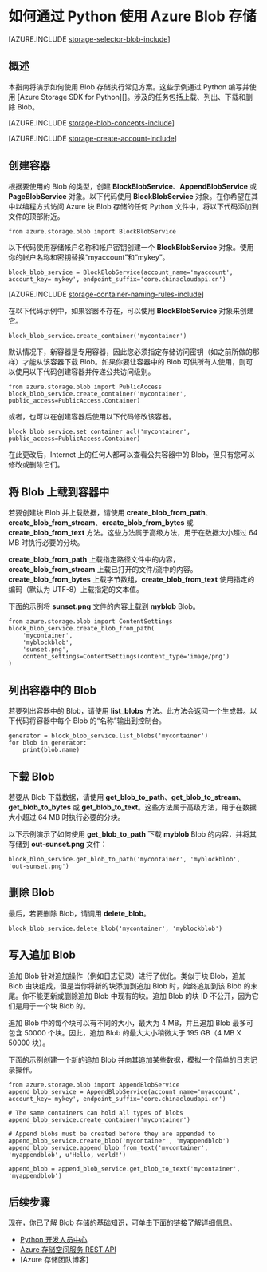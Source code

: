 <properties
	pageTitle="如何通过 Python 使用 Azure Blob 存储 | Azure"
	description="了解如何通过 Python 使用 Azure Blob 服务上载、列出、下载和删除 Blob。"
	services="storage"
	documentationCenter="python"
	authors="emgerner-msft"
	manager="wpickett"
	editor=""/>

<tags
	ms.service="storage"
	ms.date="02/29/2016"
	wacn.date="04/18/2016"/>

# 如何通过 Python 使用 Azure Blob 存储

[AZURE.INCLUDE [storage-selector-blob-include](../includes/storage-selector-blob-include.md)]

## 概述

本指南将演示如何使用 Blob 存储执行常见方案。这些示例通过 Python 编写并使用 [Azure Storage SDK for Python][]。涉及的任务包括上载、列出、下载和删除 Blob。

[AZURE.INCLUDE [storage-blob-concepts-include](../includes/storage-blob-concepts-include.md)]

[AZURE.INCLUDE [storage-create-account-include](../includes/storage-create-account-include.md)]

## 创建容器

根据要使用的 Blob 的类型，创建 **BlockBlobService**、**AppendBlobService** 或 **PageBlobService** 对象。以下代码使用 **BlockBlobService** 对象。在你希望在其中以编程方式访问 Azure 块 Blob 存储的任何 Python 文件中，将以下代码添加到文件的顶部附近。

	from azure.storage.blob import BlockBlobService

以下代码使用存储帐户名称和帐户密钥创建一个 **BlockBlobService** 对象。使用你的帐户名称和密钥替换“myaccount”和“mykey”。

	block_blob_service = BlockBlobService(account_name='myaccount', account_key='mykey', endpoint_suffix='core.chinacloudapi.cn')

[AZURE.INCLUDE [storage-container-naming-rules-include](../includes/storage-container-naming-rules-include.md)]

在以下代码示例中，如果容器不存在，可以使用 **BlockBlobService** 对象来创建它。

	block_blob_service.create_container('mycontainer')

默认情况下，新容器是专用容器，因此您必须指定存储访问密钥（如之前所做的那样）才能从该容器下载 Blob。如果你要让容器中的 Blob 可供所有人使用，则可以使用以下代码创建容器并传递公共访问级别。

	from azure.storage.blob import PublicAccess
	block_blob_service.create_container('mycontainer', public_access=PublicAccess.Container)

或者，也可以在创建容器后使用以下代码修改该容器。

	block_blob_service.set_container_acl('mycontainer', public_access=PublicAccess.Container)

在此更改后，Internet 上的任何人都可以查看公共容器中的 Blob，但只有您可以修改或删除它们。

## 将 Blob 上载到容器中

若要创建块 Blob 并上载数据，请使用 **create_blob_from_path**、**create_blob_from_stream**、**create_blob_from_bytes** 或 **create_blob_from_text** 方法。这些方法属于高级方法，用于在数据大小超过 64 MB 时执行必要的分块。

**create_blob_from_path** 上载指定路径文件中的内容，**create_blob_from_stream** 上载已打开的文件/流中的内容。**create_blob_from_bytes** 上载字节数组，**create_blob_from_text** 使用指定的编码（默认为 UTF-8）上载指定的文本值。

下面的示例将 **sunset.png** 文件的内容上载到 **myblob** Blob。

	from azure.storage.blob import ContentSettings
	block_blob_service.create_blob_from_path(
        'mycontainer',
        'myblockblob',
        'sunset.png',
        content_settings=ContentSettings(content_type='image/png')
    )

## 列出容器中的 Blob

若要列出容器中的 Blob，请使用 **list_blobs** 方法。此方法会返回一个生成器。以下代码将容器中每个 Blob 的“名称”输出到控制台。

	generator = block_blob_service.list_blobs('mycontainer')
	for blob in generator:
		print(blob.name)

## 下载 Blob

若要从 Blob 下载数据，请使用 **get_blob_to_path**、**get_blob_to_stream**、**get_blob_to_bytes** 或 **get_blob_to_text**。这些方法属于高级方法，用于在数据大小超过 64 MB 时执行必要的分块。

以下示例演示了如何使用 **get_blob_to_path** 下载 **myblob** Blob 的内容，并将其存储到 **out-sunset.png** 文件：

	block_blob_service.get_blob_to_path('mycontainer', 'myblockblob', 'out-sunset.png')

## 删除 Blob

最后，若要删除 Blob，请调用 **delete_blob**。

	block_blob_service.delete_blob('mycontainer', 'myblockblob')

## 写入追加 Blob

追加 Blob 针对追加操作（例如日志记录）进行了优化。类似于块 Blob，追加 Blob 由块组成，但是当你将新的块添加到追加 Blob 时，始终追加到该 Blob 的末尾。你不能更新或删除追加 Blob 中现有的块。追加 Blob 的块 ID 不公开，因为它们是用于一个块 Blob 的。

追加 Blob 中的每个块可以有不同的大小，最大为 4 MB，并且追加 Blob 最多可包含 50000 个块。因此，追加 Blob 的最大大小稍微大于 195 GB（4 MB X 50000 块）。

下面的示例创建一个新的追加 Blob 并向其追加某些数据，模拟一个简单的日志记录操作。

	from azure.storage.blob import AppendBlobService
	append_blob_service = AppendBlobService(account_name='myaccount', account_key='mykey', endpoint_suffix='core.chinacloudapi.cn')

	# The same containers can hold all types of blobs
	append_blob_service.create_container('mycontainer')

	# Append blobs must be created before they are appended to
	append_blob_service.create_blob('mycontainer', 'myappendblob')
	append_blob_service.append_blob_from_text('mycontainer', 'myappendblob', u'Hello, world!')

	append_blob = append_blob_service.get_blob_to_text('mycontainer', 'myappendblob')

## 后续步骤

现在，你已了解 Blob 存储的基础知识，可单击下面的链接了解详细信息。

- [Python 开发人员中心](/develop/python/)
- [Azure 存储空间服务 REST API](http://msdn.microsoft.com/zh-cn/library/azure/dd179355)
- [Azure 存储团队博客]


[Azure 存储空间团队博客]: http://blogs.msdn.com/b/windowsazurestorage/
[Python Azure 包]: https://github.com/Azure/azure-storage-python
[Python Azure 存储服务包]: https://github.com/Azure/azure-storage-python

<!---HONumber=Mooncake_0411_2016-->